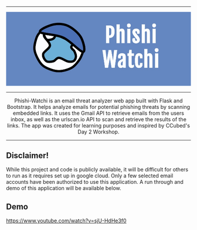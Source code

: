 ***
![Banner](app/static/images/banner.jpeg)
***
<div align="center">
Phishi-Watchi is an email threat analyzer web app built with Flask and Bootstrap. It helps analyze emails for potential phishing threats by scanning embedded links. It uses the Gmail API to retrieve emails from the users inbox, as well as the urlscan.io API to scan and retrieve the results of the links. The app was created for learning purposes and inspired by CCubed's Day 2 Workshop.
</div>

***

## Disclaimer!

While this project and code is publicly available, it will be difficult for others to run as it requires set up in google cloud. Only a few selected email accounts have been authorized to use this application. A run through and demo of this application will be available below.

## Demo
https://www.youtube.com/watch?v=sjU-HdHe3f0


